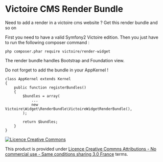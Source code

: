 Victoire CMS Render Bundle
============

Need to add a render in a victoire cms website ?
Get this render bundle and so on

First you need to have a valid Symfony2 Victoire edition.
Then you just have to run the following composer command :

    php composer.phar require victoire/render-widget

The render bundle handles Bootstrap and Foundation view.


Do not forget to add the bundle in your AppKernel !

    class AppKernel extends Kernel
    {
        public function registerBundles()
        {
            $bundles = array(
                ...
                new Victoire\Widget\RenderBundle\VictoireWidgetRenderBundle(),
            );

            return $bundles;
        }
    }

[![Licence Creative Commons](http://i.creativecommons.org/l/by-nc-sa/3.0/fr/88x31.png)](http://creativecommons.org/licenses/by-nc-sa/3.0/fr/)

This product is provided under [Licence Creative Commns Attributions - No commercial use - Same conditions sharing 3.0 France](http://creativecommons.org/licenses/by-nc-sa/3.0/fr/) terms.
